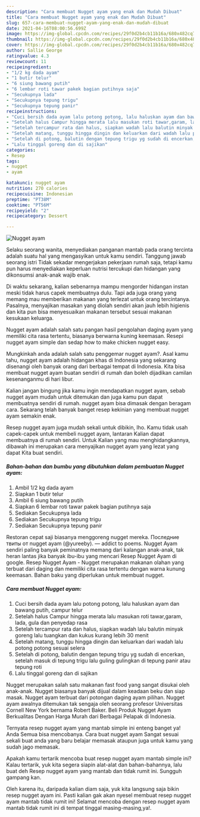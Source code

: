 ```yaml
---
description: "Cara membuat Nugget ayam yang enak dan Mudah Dibuat"
title: "Cara membuat Nugget ayam yang enak dan Mudah Dibuat"
slug: 657-cara-membuat-nugget-ayam-yang-enak-dan-mudah-dibuat
date: 2021-04-16T08:00:56.699Z
image: https://img-global.cpcdn.com/recipes/29f0d2b4cb11b16a/680x482cq70/nugget-ayam-foto-resep-utama.jpg
thumbnail: https://img-global.cpcdn.com/recipes/29f0d2b4cb11b16a/680x482cq70/nugget-ayam-foto-resep-utama.jpg
cover: https://img-global.cpcdn.com/recipes/29f0d2b4cb11b16a/680x482cq70/nugget-ayam-foto-resep-utama.jpg
author: Sallie George
ratingvalue: 4.3
reviewcount: 11
recipeingredient:
- "1/2 kg dada ayam"
- "1 butir telur"
- "6 siung bawang putih"
- "6 lembar roti tawar pakek bagian putihnya saja"
- "Secukupnya lada"
- "Secukupnya tepung trigu"
- "Secukupnya tepung panir"
recipeinstructions:
- "Cuci bersih dada ayam lalu potong potong, lalu haluskan ayam dan bawang putih, campur telur"
- "Setelah halus Campur hingga merata lalu masukan roti tawar,garam, lada, gula dan penyedap rasa"
- "Setelah tercampur rata dan halus, siapkan wadah lalu balutin minyak goreng lalu tuangkan dan kukus kurang lebih 30 menit"
- "Setelah matang, tunggu hingga dingin dan keluarkan dari wadah lalu potong potong sesuai selera"
- "Setelah di potong, balutin dengan tepung trigu yg sudah di encerkan, setelah masuk di tepung trigu lalu guling gulingkan di tepung panir atau tepung roti"
- "Lalu tinggal goreng dan di sajikan"
categories:
- Resep
tags:
- nugget
- ayam

katakunci: nugget ayam 
nutrition: 270 calories
recipecuisine: Indonesian
preptime: "PT38M"
cooktime: "PT56M"
recipeyield: "2"
recipecategory: Dessert

---
```



![Nugget ayam](https://img-global.cpcdn.com/recipes/29f0d2b4cb11b16a/680x482cq70/nugget-ayam-foto-resep-utama.jpg)

Selaku seorang wanita, menyediakan panganan mantab pada orang tercinta adalah suatu hal yang mengasyikan untuk kamu sendiri. Tanggung jawab seorang istri Tidak sekadar mengerjakan pekerjaan rumah saja, tetapi kamu pun harus menyediakan keperluan nutrisi tercukupi dan hidangan yang dikonsumsi anak-anak wajib enak.

Di waktu  sekarang, kalian sebenarnya mampu mengorder hidangan instan meski tidak harus capek membuatnya dulu. Tapi ada juga orang yang memang mau memberikan makanan yang terlezat untuk orang tercintanya. Pasalnya, menyajikan masakan yang diolah sendiri akan jauh lebih higienis dan kita pun bisa menyesuaikan makanan tersebut sesuai makanan kesukaan keluarga. 

Nugget ayam adalah salah satu pangan hasil pengolahan daging ayam yang memiliki cita rasa tertentu, biasanya berwarna kuning keemasan. Resepi nugget ayam simple dan sedap how to make chicken nugget easy.

Mungkinkah anda adalah salah satu penggemar nugget ayam?. Asal kamu tahu, nugget ayam adalah hidangan khas di Indonesia yang sekarang disenangi oleh banyak orang dari berbagai tempat di Indonesia. Kita bisa membuat nugget ayam buatan sendiri di rumah dan boleh dijadikan camilan kesenanganmu di hari libur.

Kalian jangan bingung jika kamu ingin mendapatkan nugget ayam, sebab nugget ayam mudah untuk ditemukan dan juga kamu pun dapat membuatnya sendiri di rumah. nugget ayam bisa dimasak dengan beragam cara. Sekarang telah banyak banget resep kekinian yang membuat nugget ayam semakin enak.

Resep nugget ayam juga mudah sekali untuk dibikin, lho. Kamu tidak usah capek-capek untuk membeli nugget ayam, lantaran Kalian dapat membuatnya di rumah sendiri. Untuk Kalian yang mau menghidangkannya, dibawah ini merupakan cara menyajikan nugget ayam yang lezat yang dapat Kita buat sendiri.

<!--inarticleads1-->

##### Bahan-bahan dan bumbu yang dibutuhkan dalam pembuatan Nugget ayam:

1. Ambil 1/2 kg dada ayam
1. Siapkan 1 butir telur
1. Ambil 6 siung bawang putih
1. Siapkan 6 lembar roti tawar pakek bagian putihnya saja
1. Sediakan Secukupnya lada
1. Sediakan Secukupnya tepung trigu
1. Sediakan Secukupnya tepung panir


Restoran cepat saji biasanya menggoreng nugget mereka. Последние твиты от nugget ayam (@yureeby). — addict to poems. Nugget Ayam sendiri paling banyak peminatnya memang dari kalangan anak-anak, tak heran lantas jika banyak ibu-ibu yang mencari Resep Nugget Ayam di google. Resep Nugget Ayam - Nugget merupakan makanan olahan yang terbuat dari daging dan memiliki cita rasa tertentu dengan warna kunung keemasan. Bahan baku yang diperlukan untuk membuat nugget. 

<!--inarticleads2-->

##### Cara membuat Nugget ayam:

1. Cuci bersih dada ayam lalu potong potong, lalu haluskan ayam dan bawang putih, campur telur
1. Setelah halus Campur hingga merata lalu masukan roti tawar,garam, lada, gula dan penyedap rasa
1. Setelah tercampur rata dan halus, siapkan wadah lalu balutin minyak goreng lalu tuangkan dan kukus kurang lebih 30 menit
1. Setelah matang, tunggu hingga dingin dan keluarkan dari wadah lalu potong potong sesuai selera
1. Setelah di potong, balutin dengan tepung trigu yg sudah di encerkan, setelah masuk di tepung trigu lalu guling gulingkan di tepung panir atau tepung roti
1. Lalu tinggal goreng dan di sajikan


Nugget merupakan salah satu makanan fast food yang sangat disukai oleh anak-anak. Nugget biasanya banyak dijual dalam keadaan beku dan siap masak. Nugget ayam terbuat dari potongan daging ayam pilihan. Nugget ayam awalnya ditemukan tak sengaja oleh seorang profesor Universitas Cornell New York bernama Robert Baker. Beli Produk Nugget Ayam Berkualitas Dengan Harga Murah dari Berbagai Pelapak di Indonesia. 

Ternyata resep nugget ayam yang mantab simple ini enteng banget ya! Anda Semua bisa mencobanya. Cara buat nugget ayam Sangat sesuai sekali buat anda yang baru belajar memasak ataupun juga untuk kamu yang sudah jago memasak.

Apakah kamu tertarik mencoba buat resep nugget ayam mantab simple ini? Kalau tertarik, yuk kita segera siapin alat-alat dan bahan-bahannya, lalu buat deh Resep nugget ayam yang mantab dan tidak rumit ini. Sungguh gampang kan. 

Oleh karena itu, daripada kalian diam saja, yuk kita langsung saja bikin resep nugget ayam ini. Pasti kalian gak akan nyesel membuat resep nugget ayam mantab tidak rumit ini! Selamat mencoba dengan resep nugget ayam mantab tidak rumit ini di tempat tinggal masing-masing,ya!.

